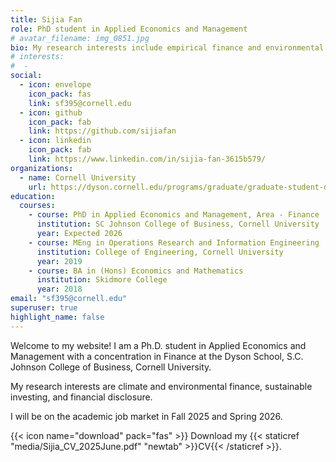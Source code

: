 ```yaml
---
title: Sijia Fan
role: PhD student in Applied Economics and Management
# avatar_filename: img_0851.jpg
bio: My research interests include empirical finance and environmental economics.
# interests: 
#  - 
social:
  - icon: envelope
    icon_pack: fas
    link: sf395@cornell.edu
  - icon: github
    icon_pack: fab
    link: https://github.com/sijiafan
  - icon: linkedin
    icon_pack: fab
    link: https://www.linkedin.com/in/sijia-fan-3615b579/
organizations: 
  - name: Cornell University
    url: https://dyson.cornell.edu/programs/graduate/graduate-student-directory/
education:
  courses:
    - course: PhD in Applied Economics and Management, Area - Finance 
      institution: SC Johnson College of Business, Cornell University
      year: Expected 2026
    - course: MEng in Operations Research and Information Engineering
      institution: College of Engineering, Cornell University
      year: 2019
    - course: BA in (Hons) Economics and Mathematics
      institution: Skidmore College
      year: 2018
email: "sf395@cornell.edu"
superuser: true
highlight_name: false
---
```

Welcome to my website! I am a Ph.D. student in Applied Economics and Management with a concentration in Finance at the Dyson School, S.C. Johnson College of Business, Cornell University.

My research interests are climate and environmental finance, sustainable investing, and financial disclosure.

I will be on the academic job market in Fall 2025 and Spring 2026.

{{< icon name="download" pack="fas" >}} Download my {{< staticref "media/Sijia_CV_2025June.pdf" "newtab" >}}CV{{< /staticref >}}.
